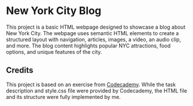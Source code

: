 # New York City Blog
This project is a basic HTML webpage designed to showcase a blog about New York City. The webpage uses 
semantic HTML elements to create a structured layout with navigation, articles, images, a video, an 
audio clip, and more. The blog content highlights popular NYC attractions, food options, and unique 
features of the city.

## Credits
This project is based on an exercise from 
<a href="https://www.codecademy.com/learn/learn-html-semantic-html">Codecademy</a>.
While the task description and style.css file were provided by Codecademy, the HTML file and its structure 
were fully implemented by me.
